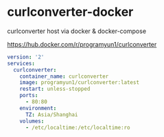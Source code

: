 # curlconverter-docker
curlconverter host via docker &amp; docker-compose 

<https://hub.docker.com/r/programyun1/curlconverter>
```yml
version: '2'
services:
  curlconverter:
    container_name: curlconverter
    image: programyun1/curlconverter:latest
    restart: unless-stopped
    ports:
      - 80:80
    environment:
      TZ: Asia/Shanghai
    volumes:
      - /etc/localtime:/etc/localtime:ro
```
